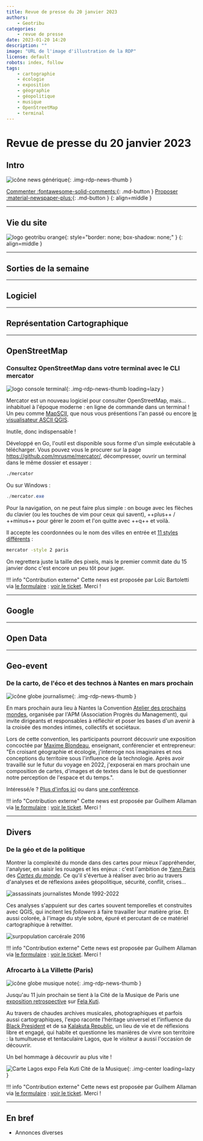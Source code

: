 ```yaml
---
title: Revue de presse du 20 janvier 2023
authors:
    - Geotribu
categories:
    - revue de presse
date: 2023-01-20 14:20
description: ""
image: "URL de l'image d'illustration de la RDP"
license: default
robots: index, follow
tags:
    - cartographie
    - écologie
    - exposition
    - géographie
    - géopolitique
    - musique
    - OpenStreetMap
    - terminal
---
```


# Revue de presse du 20 janvier 2023

## Intro

![icône news générique](https://cdn.geotribu.fr/img/internal/icons-rdp-news/news.png "icône news générique"){: .img-rdp-news-thumb }

[Commenter :fontawesome-solid-comments:](#__comments){: .md-button }
[Proposer :material-newspaper-plus:](/contribuer/rdp/add_news/){: .md-button }
{: align=middle }

----

## Vie du site

![logo geotribu orange](https://cdn.geotribu.fr/img/internal/charte/geotribu_logo_rectangle_384x80.png "logo geotribu orange"){: style="border: none; box-shadow: none;" }
{: align=middle }

----

## Sorties de la semaine

----

## Logiciel

----

## Représentation Cartographique

----

## OpenStreetMap

### Consultez OpenStreetMap dans votre terminal avec le CLI mercator

![logo console terminal](https://cdn.geotribu.fr/img/logos-icones/divers/ligne_commande.png "logo console terminal"){: .img-rdp-news-thumb loading=lazy }

Mercator est un nouveau logiciel pour consulter OpenStreetMap, mais... inhabituel à l'époque moderne : en ligne de commande dans un terminal ! Un peu comme [MapSCII](/articles/2021/2021-12-31_mapscii_osm_terminal/), que nous vous présentions l'an passé ou encore [le visualisateur ASCII QGIS](/rdp/2016/rdp_2016-03-11/#welcome-to-ascii-qgis).

Inutile, donc indispensable !

Développé en Go, l'outil est disponible sous forme d'un simple exécutable à télécharger. Vous pouvez vous le procurer sur la page <https://github.com/mrusme/mercator/>, décompresser, ouvrir un terminal dans le même dossier et essayer :

```sh
./mercator
```

Ou sur Windows :

```powershell
./mercator.exe
```

Pour la navigation, on ne peut faire plus simple : on bouge avec les flèches du clavier (ou les touches de vim pour ceux qui savent),  ++plus++ / ++minus++  pour gérer le zoom et l'on quitte avec ++q++ et voilà.

Il accepte les coordonnées ou le nom des villes en entrée et [11 styles différents](https://github.com/mrusme/mercator/blob/3d78300e186e496b6d7f7a3da8a769382f4e565b/mapview/mapview.go#L25-L36) :

```sh
mercator -style 2 paris
```

On regrettera juste la taille des pixels, mais le premier commit date du 15 janvier donc c'est encore un peu tôt pour juger.

!!! info "Contribution externe"
    Cette news est proposée par Loïc Bartoletti via [le formulaire](https://github.com/geotribu/website/issues/new?assignees=Guts&labels=contribution+externe%2Crdp%2Ctriage&template=RDP_NEWS.yml) : [voir le ticket](https://github.com/geotribu/website/issues/822). Merci !

----

## Google

----

## Open Data

----

## Geo-event

### De la carto, de l'éco et des technos à Nantes en mars prochain

![icône globe journalisme](https://cdn.geotribu.fr/img/internal/icons-rdp-news/journalisme.png "icône globe journalisme"){: .img-rdp-news-thumb }

En mars prochain aura lieu à Nantes la Convention [Atelier des prochains mondes](https://convention-apm.com/convention), organisée par l'APM (Association Progrès du Management), qui invite dirigeants et responsables à réfléchir et poser les bases d'un avenir à la croisée des mondes intimes, collectifs et sociétaux.

Lors de cette convention, les participants pourront découvrir une exposition concoctée par [Maxime Blondeau](https://maximeblondeau.com/), enseignant, conférencier et entrepreneur: "En croisant géographie et écologie, j'interroge nos imaginaires et nos conceptions du territoire sous l'influence de la technologie. Après avoir travaillé sur le futur du voyage en 2022, j'exposerai en mars prochain une composition de cartes, d'images et de textes dans le but de questionner notre perception de l'espace et du temps.".

Intéressé/e ? [Plus d'infos ici](https://www.linkedin.com/posts/maxime-blondeau-%F0%9F%8C%B1-%E2%99%BE-a71b6521_nantes-midjourney-verne-activity-7015965007372812288-FnjF) ou dans [une conférence](https://youtu.be/MjCt4hhLMYE).

!!! info "Contribution externe"
    Cette news est proposée par Guilhem Allaman via [le formulaire](https://github.com/geotribu/website/issues/new?assignees=Guts&labels=contribution+externe%2Crdp%2Ctriage&template=RDP_NEWS.yml) : [voir le ticket](https://github.com/geotribu/website/issues/824). Merci !

----

## Divers

### De la géo et de la politique

Montrer la complexité du monde dans des cartes pour mieux l'appréhender, l'analyser, en saisir les rouages et les enjeux : c'est l'ambition de [Yann Paris](https://www.linkedin.com/in/yann-paris-3b9908139/) des *[Cartes du monde](https://twitter.com/CartesDuMonde)*. Ce qu'il s'évertue à réaliser avec brio au travers d'analyses et de réflexions axées géopolitique, sécurité, conflit, crises...

![assassinats journalistes Monde 1992-2022](https://cdn.geotribu.fr/img/articles-blog-rdp/divers/yp_assissanats_journalistes_1992-2022.jpeg)

Ces analyses s'appuient sur des cartes souvent temporelles et construites avec QGIS, qui incitent les _followers_ à faire travailler leur matière grise. Et aussi colorée, à l'image du style sobre, épuré et percutant de ce matériel cartographique à retwitter. 

![surpopulation carcérale 2016](https://cdn.geotribu.fr/img/articles-blog-rdp/divers/yp_surpopulation_carcerale_europe_2016.jpeg)

!!! info "Contribution externe"
    Cette news est proposée par Guilhem Allaman via [le formulaire](https://github.com/geotribu/website/issues/new?assignees=Guts&labels=contribution+externe%2Crdp%2Ctriage&template=RDP_NEWS.yml) : [voir le ticket](https://github.com/geotribu/website/issues/813). Merci !

### Afrocarto à La Villette (Paris)

![icône globe musique note](https://cdn.geotribu.fr/img/internal/icons-rdp-news/musique_note.png "icône globe musique note"){: .img-rdp-news-thumb }

Jusqu'au 11 juin prochain se tient à la Cité de la Musique de Paris une [exposition retrospective](https://philharmoniedeparis.fr/fr/activite/exposition/24616-fela-anikulapo-kuti) sur [Fela Kuti](https://fr.wikipedia.org/wiki/Fela_Kuti).

Au travers de chaudes archives musicales, photographiques et parfois aussi cartographiques, l'expo raconte l'héritage universel et l'influence du [Black President](https://www.youtube.com/watch?v=IQBC5URoF0s) et de sa [Kalakuta Republic](https://fr.wikipedia.org/wiki/R%C3%A9publique_de_Kalakuta), un lieu de vie et de réflexions libre et engagé, qui habite et questionne les manières de vivre son territoire : la tumultueuse et tentaculaire Lagos, que le visiteur a aussi l'occasion de découvrir.

Un bel hommage à découvrir au plus vite !

![Carte Lagos expo Fela Kuti Cité de la Musique](https://cdn.geotribu.fr/img/articles-blog-rdp/lagos_cite_de_la_musique_fela_kuti.jpg){: .img-center loading=lazy }

!!! info "Contribution externe"
    Cette news est proposée par Guilhem Allaman via [le formulaire](https://github.com/geotribu/website/issues/new?assignees=Guts&labels=contribution+externe%2Crdp%2Ctriage&template=RDP_NEWS.yml) : [voir le ticket](https://github.com/geotribu/website/issues/830). Merci !

----

## En bref

- Annonces diverses
